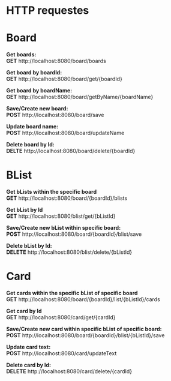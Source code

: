 # HTTP requestes #
# Board #
**Get boards:** \
**GET** http://localhost:8080/board/boards

**Get board by boardId:** \
**GET** http://localhost:8080/board/get/{boardId}

**Get board by boardName:** \
**GET** http://localhost:8080/board/getByName/{boardName}

**Save/Create new board:** \
**POST** http://localhost:8080/board/save

**Update board name:** \
**POST** http://localhost:8080/board/updateName

**Delete board by Id:** \
**DELTE** http://localhost:8080/board/delete/{boardId}

# BList #
**Get bLists within the specific board** \
**GET** http://localhost:8080/board/{boardId}/blists

**Get bList by Id** \
**GET** http://localhost:8080/blist/get/{bListId}

**Save/Create new bList within specific board:** \
**POST** http://localhost:8080/board/{boardId}/blist/save

**Delete bList by Id:** \
**DELETE** http://localhost:8080/blist/delete/{bListId}


# Card #
**Get cards within the specific bList of specific board** \
**GET** http://localhost:8080/board/{boardId}/list/{bListId}/cards

**Get card by Id** \
**GET** http://localhost:8080/card/get/{cardId}

**Save/Create new card within specific bList of specific board:** \
**POST** http://localhost:8080/board/{boardId}/blist/{bListId}/save

**Update card text:** \
**POST** http://localhost:8080/card/updateText

**Delete card by Id:** \
**DELETE** http://localhost:8080/card/delete/{cardId}